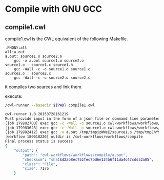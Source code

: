 # Compile with GNU GCC


## compile1.cwl

compile1.cwl is the CWL equivalent of the following Makefile.

```make
.PHONY:all
all:a.out
a.out: source1.o source2.o
	gcc -o a.out source1.o source2.o
source1.o : source1.c source1.h
	gcc -Wall -c -o source1.o source1.c
source2.o : source2.c
	gcc -Wall -c -o source2.o source2.c
```

it compiles two sources and link them.


execute:

```bash
/cwl-runner --basedir ${PWD} compile1.cwl

cwl-runner 1.0.20150728161219
Must provide input in the form of a json file or command line parameters.
[job 179982700] exec gcc -c -Wall -o source2.o cwl-workflows/workflows/compile/source2.c
[job 179983628] exec gcc -c -Wall -o source1.o cwl-workflows/workflows/compile/source1.c
[job 179982412] exec gcc -o a.out /tmp/tmpjzWWeE/source1.o /tmp/tmpEhY9J5/source2.o
[workflow 180010220] outdir is /cwl-workflows/workflows/compile
Final process status is success
{
    "output": {
        "path": "cwl-workflows/workflows/compile/a.out", 
        "checksum": "sha1$d2ab8ec752fec7bd6e124b6f11da4c47cdd52a05", 
        "class": "File", 
        "size": 7176
    }

```

